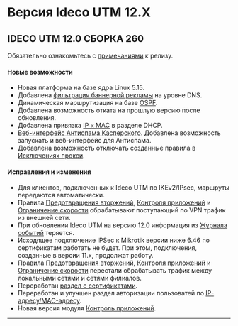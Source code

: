# Версия Ideco UTM 12.X

## **IDECO UTM 12.0 СБОРКА 260**

Обязательно ознакомьтесь с [примечаниями]() к релизу.

#### Новые возможности

* Новая платформа на базе ядра Linux 5.15.
* Добавлена [фильтрация баннерной рекламы](../settings/services/nextdns.md) на уровне DNS. 
* Динамическая маршрутизация на базе [OSPF](../settings/services/ospf.md). 
* Добавлена возможность отката на прошлую версию после обновления.
* Добавлена привязка [IP к MAC](../settings/services/dhcp.md#nastroika-dhcp-servera-s-privyazkoi-ip-k-mac) в разделе DHCP.
* [Веб-интерфейс Антиспама Касперского](../settings/access-rules/antivirus.md). Добавлена возможность запускать и веб-интерфейс для Антиспама.
* Добавлена возможность отключать созданные правила в [Исключениях прокси](../settings/services/proxy/exclusions.md).
  
  
#### Исправления и изменения

* Для клиентов, подключенных к Ideco UTM по IKEv2/IPsec, маршруты передаются автоматически.
* Правила [Предотвращения вторжений](../settings/access-rules/ips.md), [Контроля приложений](../settings/access-rules/application-control.md) и [Ограничение скорости](../settings/access-rules/shaper.md) обрабатывают поступающий по VPN трафик из внешней сети.
* При обновлении Ideco UTM на версию 12.0 информация из [Журнала событий](../settings/access-rules/ips.md#zhurnal) теряется.
* Исходящее подключение IPSec к Mikrotik версии ниже 6.46 по сертификатам работать не будет. При этом, подключения, созданные в версии 11.х, продолжат работу.
* Правила [Предотвращения вторжений](../settings/access-rules/ips.md), [Контроля приложений](../settings/access-rules/application-control.md) и [Ограничение скорости](../settings/access-rules/shaper.md) перестали обрабатывать трафик между локальными сетями и сетями филиалов. 
* Переработан [раздел с сертификатами](../settings/services/certificates/README.md). 
* Переработан и улучшен раздел авторизации пользоватей по [IP-адресу/MAC-адресу](../settings/users/authorization/IP-and-MAC-authorization/README.md).
* Новая версия модуля [Контроль приложений](../settings/access-rules/application-control.md).
***